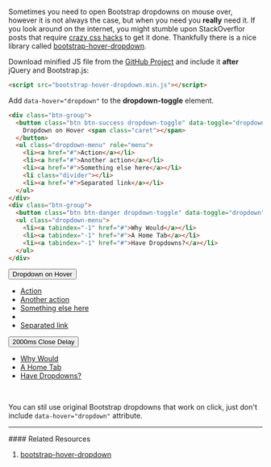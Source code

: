 <script src="https://raw.githubusercontent.com/CWSpear/bootstrap-hover-dropdown/master/bootstrap-hover-dropdown.min.js"></script>

Sometimes you need to open Bootstrap dropdowns on mouse over, however it is not
always the case, but when you need you **really** need it. If you look around
on the internet, you might stumble upon StackOverflor posts that require
[crazy css hacks](http://stackoverflow.com/questions/8878033/how-to-make-twitter-bootstrap-menu-dropdown-on-hover-rather-than-click)
to get it done. Thankfully there is a nice library called [bootstrap-hover-dropdown](https://github.com/CWSpear/bootstrap-hover-dropdown).

Download minified JS file from the [GitHub Project](https://github.com/CWSpear/bootstrap-hover-dropdown)
and include it **after** jQuery and Bootstrap.js:

```html
<script src="bootstrap-hover-dropdown.min.js"></script>
```

Add `data-hover="dropdown"` to the **dropdown-toggle** element.

```html
<div class="btn-group">
  <button class="btn btn-success dropdown-toggle" data-toggle="dropdown" data-hover="dropdown">
    Dropdown on Hover <span class="caret"></span>
  </button>
  <ul class="dropdown-menu" role="menu">
    <li><a href="#">Action</a></li>
    <li><a href="#">Another action</a></li>
    <li><a href="#">Something else here</a></li>
    <li class="divider"></li>
    <li><a href="#">Separated link</a></li>
  </ul>
</div>
<div class="btn-group">
  <button class="btn btn-danger dropdown-toggle" data-toggle="dropdown" data-hover="dropdown" data-delay="2000">2000ms Close Delay <b class="caret"></b></button>
  <ul class="dropdown-menu">
    <li><a tabindex="-1" href="#">Why Would</a></li>
    <li><a tabindex="-1" href="#">A Home Tab</a></li>
    <li><a tabindex="-1" href="#">Have Dropdowns?</a></li>
  </ul>
</div>
```

<div class="btn-group">
  <button class="btn btn-success dropdown-toggle" data-toggle="dropdown" data-hover="dropdown">
    Dropdown on Hover <span class="caret"></span>
  </button>
  <ul class="dropdown-menu" role="menu">
    <li><a href="#">Action</a></li>
    <li><a href="#">Another action</a></li>
    <li><a href="#">Something else here</a></li>
    <li class="divider"></li>
    <li><a href="#">Separated link</a></li>
  </ul>
</div>
<div class="btn-group">
  <button class="btn btn-danger dropdown-toggle" data-toggle="dropdown" data-hover="dropdown" data-delay="2000">2000ms Close Delay <b class="caret"></b></button>
  <ul class="dropdown-menu">
    <li><a tabindex="-1" href="#">Why Would</a></li>
    <li><a tabindex="-1" href="#">A Home Tab</a></li>
    <li><a tabindex="-1" href="#">Have Dropdowns?</a></li>
  </ul>
</div>
<br>

You can stil use original Bootstrap dropdowns that work on click, just don't include
`data-hover="dropdown"` attribute.

<hr>
#### <i class="fa fa-lightbulb-o text-danger"></i> Related Resources

1. [bootstrap-hover-dropdown](https://github.com/CWSpear/bootstrap-hover-dropdown)
